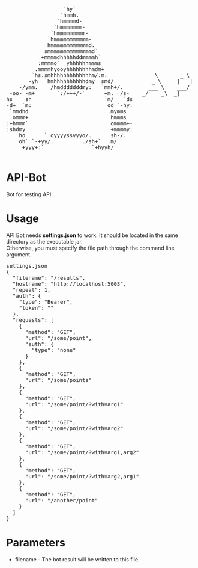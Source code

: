 <pre> 
                  `hy`
                 `hmmh.
                `hmmmmd-
               `hmmmmmmm-
              `hmmmmmmmmm-
             `hmmmmmmmmmmm-
             hmmmmmmmmmmmmd.
            smmmmmmmmmmmmmmd`
           +mmmmdhhhhhddmmmmh`
          :mmmmo`  yhhhhhhmmms
         .mmmmhyooyhhhhhhhhmdm+
        `hs.smhhhhhhhhhhhhhm/:m:               \       _ \   _ _|         __ )            |
       -yh  `hmhhhhhhhhhhdmy  smd/            _ \     |   |    |          __ \     _ \    __|
    -/ymm.    /hmdddddddmy:   `mmh+/.        ___ \    ___/     |          |   |   (   |   |
 -oo- -m+       `:/+++/-`      +m.  /s-    _/    _\  _|      ___|        ____/   \___/   \__|
hs    sh                       `m/   `ds
-d+  `m:                        od `-hy.
 `mmdhd                         .mymms
  ommm+                          hmmms
:+hmmm`                          ommmm+-
:shdmy                           +mmmmy:
    ho      `:oyyyyssyyyo/.      sh-/.
    oh` `-+yy/.         ./sh+`  .m/
     +yyy+:`               `+hyyh/

</pre>
# API-Bot
Bot for testing API

# Usage
API Bot needs <b>settings.json</b> to work. It should be located in the same directory as the executable jar.</br>
Otherwise, you must specify the file path through the command line argument.
<pre>
settings.json
{
  "filename": "/results",
  "hostname": "http://localhost:5003",
  "repeat": 1,
  "auth": {
    "type": "Bearer",
    "token": "<token here>"
  },
  "requests": [
    {
      "method": "GET",
      "url": "/some/point",
      "auth": {
        "type": "none"
      }
    },
    {
      "method": "GET",
      "url": "/some/points"
    },
    {
      "method": "GET",
      "url": "/some/point/?with=arg1"
    },
    {
      "method": "GET",
      "url": "/some/point/?with=arg2"
    },
    {
      "method": "GET",
      "url": "/some/point/?with=arg1,arg2"
    },
    {
      "method": "GET",
      "url": "/some/point/?with=arg2,arg1"
    },
    {
      "method": "GET",
      "url": "/another/point"
    }
  ]
}
</pre>

# Parameters
 - filename - The bot result will be written to this file.
